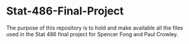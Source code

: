 # Stat-486-Final-Project

The purpose of this repository is to hold and make available all the files used in the Stat 486 final project for Spencer Fong and Paul Crowley. 